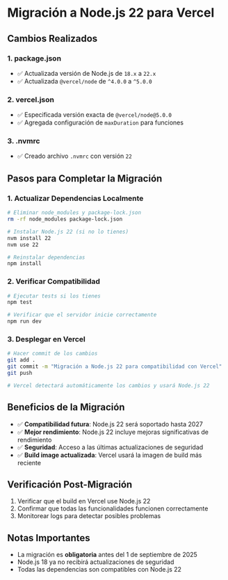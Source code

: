 # Migración a Node.js 22 para Vercel

## Cambios Realizados

### 1. package.json
- ✅ Actualizada versión de Node.js de `18.x` a `22.x`
- ✅ Actualizada `@vercel/node` de `^4.0.0` a `^5.0.0`

### 2. vercel.json
- ✅ Especificada versión exacta de `@vercel/node@5.0.0`
- ✅ Agregada configuración de `maxDuration` para funciones

### 3. .nvmrc
- ✅ Creado archivo `.nvmrc` con versión `22`

## Pasos para Completar la Migración

### 1. Actualizar Dependencias Localmente
```bash
# Eliminar node_modules y package-lock.json
rm -rf node_modules package-lock.json

# Instalar Node.js 22 (si no lo tienes)
nvm install 22
nvm use 22

# Reinstalar dependencias
npm install
```

### 2. Verificar Compatibilidad
```bash
# Ejecutar tests si los tienes
npm test

# Verificar que el servidor inicie correctamente
npm run dev
```

### 3. Desplegar en Vercel
```bash
# Hacer commit de los cambios
git add .
git commit -m "Migración a Node.js 22 para compatibilidad con Vercel"
git push

# Vercel detectará automáticamente los cambios y usará Node.js 22
```

## Beneficios de la Migración

- ✅ **Compatibilidad futura**: Node.js 22 será soportado hasta 2027
- ✅ **Mejor rendimiento**: Node.js 22 incluye mejoras significativas de rendimiento
- ✅ **Seguridad**: Acceso a las últimas actualizaciones de seguridad
- ✅ **Build image actualizada**: Vercel usará la imagen de build más reciente

## Verificación Post-Migración

1. Verificar que el build en Vercel use Node.js 22
2. Confirmar que todas las funcionalidades funcionen correctamente
3. Monitorear logs para detectar posibles problemas

## Notas Importantes

- La migración es **obligatoria** antes del 1 de septiembre de 2025
- Node.js 18 ya no recibirá actualizaciones de seguridad
- Todas las dependencias son compatibles con Node.js 22
